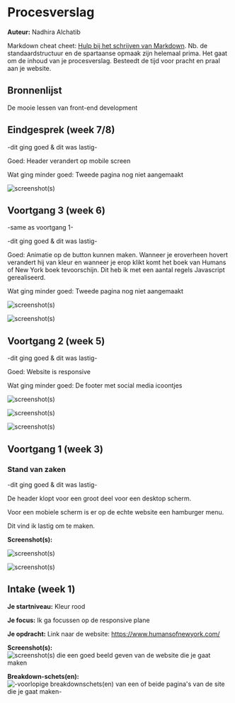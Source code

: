 # Procesverslag
**Auteur:** Nadhira Alchatib

Markdown cheat cheet: [Hulp bij het schrijven van Markdown](https://github.com/adam-p/markdown-here/wiki/Markdown-Cheatsheet). Nb. de standaardstructuur en de spartaanse opmaak zijn helemaal prima. Het gaat om de inhoud van je procesverslag. Besteedt de tijd voor pracht en praal aan je website.



## Bronnenlijst
De mooie lessen van front-end development 


## Eindgesprek (week 7/8)

-dit ging goed & dit was lastig-

Goed: Header verandert op mobile screen

Wat ging minder goed: Tweede pagina nog niet aangemaakt

![screenshot(s)](images/SCREEN_MOBIEL4.png)


## Voortgang 3 (week 6)

-same as voortgang 1-

-dit ging goed & dit was lastig-

Goed: Animatie op de button kunnen maken. Wanneer je eroverheen hovert verandert hij van kleur en wanneer je erop klikt komt het boek van Humans of New York boek tevoorschijn. Dit heb ik met een aantal regels Javascript gerealiseerd. 

Wat ging minder goed: Tweede pagina nog niet aangemaakt

![screenshot(s)](images/DESKTOP_SCREEN3.png)

![screenshot(s)](images/DESKTOP_SCREEN4.png)


## Voortgang 2 (week 5)

-dit ging goed & dit was lastig-

Goed: Website is responsive

Wat ging minder goed: De footer met social media icoontjes 

![screenshot(s)](images/DESKTOP_SCREEN1.png)

![screenshot(s)](images/DESKTOP_SCREEN2.png)

![screenshot(s)](images/SCREEN_MOBIEL3.png)


## Voortgang 1 (week 3)

### Stand van zaken

-dit ging goed & dit was lastig-

De header klopt voor een groot deel voor een desktop scherm.

Voor een mobiele scherm is er op de echte website een hamburger menu.

Dit vind ik lastig om te maken.

**Screenshot(s):**

![screenshot(s)](images/SCREEN_MOBIEL1.png)

![screenshot(s)](images/SCREEN_MOBIEL2.png)


## Intake (week 1)

**Je startniveau:** Kleur rood

**Je focus:** Ik ga focussen op de responsive plane

**Je opdracht:** Link naar de website: https://www.humansofnewyork.com/

**Screenshot(s):**
![screenshot(s) die een goed beeld geven van de website die je gaat maken](images/Screenshot_humansofNY.png)

**Breakdown-schets(en):** 
![-voorlopige breakdownschets(en) van een of beide pagina's van de site die je gaat maken-](images/breakdownschets.jpg)




